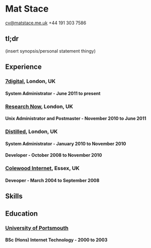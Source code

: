 # Mat Stace

cv@matstace.me.uk
+44 191 303 7586

## tl;dr
(insert synopsis/personal statement thingy)


## Experience

### [7digital][], London, UK

#### System Administrator - June 2011 to present

### [Research Now][], London, UK

#### Unix Administrator and Postmaster - November 2010 to June 2011

### [Distilled][], London, UK

#### System Administrator - January 2010 to November 2010

#### Developer - October 2008 to November 2010

### [Colewood Internet][], Essex, UK

#### Deveoper - March 2004 to September 2008

## Skills

## Education

### [University of Portsmouth]

#### BSc (Hons) Internet Technology - 2000 to 2003


  [7digital]: http://about.7digital.net/
  [Research Now]: http://www.researchnow.com/
  [Distilled]: http://www.distilled.net/
  [Colewood Internet]: http://www.colewood.net/
  [University of Portsmouth]: http://www.port.ac.uk/
